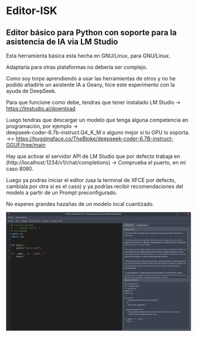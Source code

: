 # Editor-ISK

## Editor básico para Python con soporte para la asistencia de IA via LM Studio

Esta herramienta básica esta hecha en GNU/Linux, para GNU/Linux.  

Adaptarla para otras plataformas no debería ser complejo.

Como soy torpe aprendiendo a usar las herramientas de otros y no he podido añadirle un asistente IA a Geany, hice este esperimento con la ayuda de DeepSeek.

Para que funcione como debe, tendras que tener instalado LM Studio -> https://lmstudio.ai/download  

Luego tendras que descargar un modelo que tenga alguna competencia en programación, por ejemplo ->  
deepseek-coder-6.7b-instruct.Q4_K_M o alguno mejor si tu GPU lo soporta. ->> https://huggingface.co/TheBloke/deepseek-coder-6.7B-instruct-GGUF/tree/main  

Hay que activar el servidor API de LM Studio que por defecto trabaja en (http://localhost:1234/v1/chat/completions) -> Comprueba el puerto, en mi caso 8080.

Luego ya podras iniciar el editor (usa la terminal de XFCE por defecto, cambiala por otra si es el caso) 
y ya podrías recibir recomendaciones del modelo a partir de un Prompt preconfigurado.  

No esperes grandes hazañas de un modelo local cuantizado.  

![Captura del Editor](https://github.com/wsnlndrv/Editor-ISK/blob/main/Capturas/captura_20250625_044446.png?raw=true)
